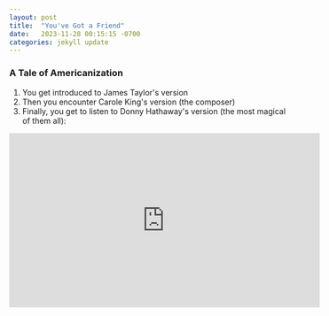 ```yaml
---
layout: post
title:  "You've Got a Friend"
date:   2023-11-28 00:15:15 -0700
categories: jekyll update
---
```


### A Tale of Americanization

1. You get introduced to James Taylor's version 
2. Then you encounter Carole King's version (the composer)
3. Finally, you get to listen to Donny Hathaway's version (the most magical of them all):

<iframe width="560" height="315" src="https://www.youtube.com/embed/eKJ_6BplqBM?si=499P4BqfILmjuu7r" title="YouTube video player" frameborder="0" allow="accelerometer; autoplay; clipboard-write; encrypted-media; gyroscope; picture-in-picture; web-share" allowfullscreen></iframe>





